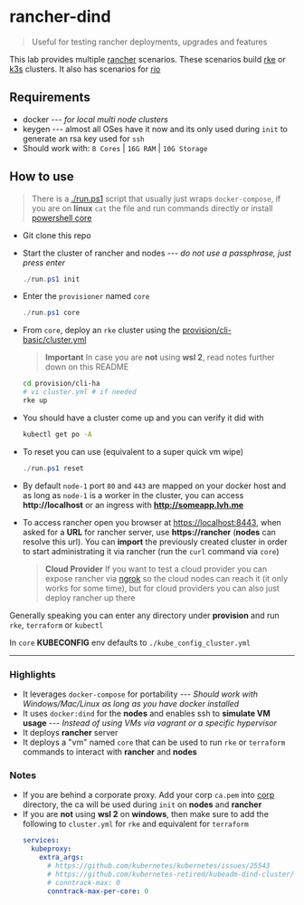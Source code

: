 # rancher-dind

> Useful for testing rancher deployments, upgrades and features

This lab provides multiple [rancher](https://rancher.com/) scenarios. These scenarios build [rke](https://rancher.com/docs/rke/latest/en/) or [k3s](https://k3s.io/) clusters. It also has scenarios for [rio](https://rio.io/)

## Requirements

- docker --- *for local multi node clusters*
- keygen --- almost all OSes have it now and its only used during `init` to generate an rsa key used for `ssh`
- Should work with:  `8 Cores` | `16G RAM` | `10G Storage`

## How to use

> There is a [./run.ps1](./run.ps1) script that usually just wraps `docker-compose`, if you are on **linux** `cat` the file and run commands directly or install [powershell core](https://docs.microsoft.com/en-us/powershell/scripting/install/installing-powershell-core-on-linux?view=powershell-7#ubuntu-1804)

- Git clone this repo

- Start the cluster of rancher and nodes --- *do not use a passphrase, just press enter*
  ```powershell
  ./run.ps1 init
  ```
- Enter the `provisioner` named `core`
  ```powershell
  ./run.ps1 core
  ```
- From `core`, deploy an `rke` cluster using the [provision/cli-basic/cluster.yml](./provision/cli-basic/cluster.yml)
  > **Important** In case you are **not** using **wsl 2**, read notes further down on this README 
  ```bash
  cd provision/cli-ha
  # vi cluster.yml # if needed
  rke up
  ```
- You should have a cluster come up and you can verify it did with
  ```bash
  kubectl get po -A
  ```
- To reset you can use (equivalent to a super quick vm wipe)
  ```powershell
  ./run.ps1 reset
  ```
- By default `node-1` port `80` and `443` are mapped on your docker host and as long as `node-1` is a worker in the cluster, you can access **http://localhost** or an ingress with **http://someapp.lvh.me**

- To access rancher open you browser at [https://localhost:8443](https://localhost:8443), when asked for a **URL** for rancher server, use **https://rancher** (**nodes** can resolve this url). You can **import** the previously created cluster in order to start administrating it via rancher (run the `curl` command via `core`)
  > **Cloud Provider** If you want to test a cloud provider you can expose rancher via [ngrok](https://ngrok.com/) so the cloud nodes can reach it (it only works for some time), but for cloud providers you can also just deploy rancher up there
  
Generally speaking you can enter any directory under **provision** and run `rke`, `terraform` or `kubectl`

In `core` **KUBECONFIG** env defaults to `./kube_config_cluster.yml`


---


### Highlights
- It leverages `docker-compose` for portability --- *Should work with Windows/Mac/Linux as long as you have docker installed*
- It uses `docker:dind` for the **nodes** and enables ssh to **simulate VM usage** --- *Instead of using VMs via vagrant or a specific hypervisor*
- It deploys **rancher** server
- It deploys a "vm" named `core` that can be used to run `rke` or `terraform` commands to interact with **rancher** and **nodes**

### Notes
- If you are behind a corporate proxy. Add your corp `ca.pem` into [corp](./corp) directory, the ca will be used during `init` on **nodes** and **rancher**
- If you are **not** using **wsl 2** on **windows**, then make sure to add the following to `cluster.yml` for `rke` and equivalent for `terraform`
  ```yaml
  services:
    kubeproxy:
      extra_args:
        # https://github.com/kubernetes/kubernetes/issues/25543
        # https://github.com/kubernetes-retired/kubeadm-dind-cluster/issues/50
        # conntrack-max: 0
        conntrack-max-per-core: 0
  ```